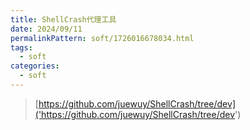 ```yaml
---
title: ShellCrash代理工具
date: 2024/09/11
permalinkPattern: soft/1726016678034.html
tags:
  - soft
categories:
  - soft
---
```


> [https://github.com/juewuy/ShellCrash/tree/dev]('https://github.com/juewuy/ShellCrash/tree/dev')